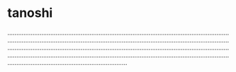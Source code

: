 # tanoshi
...................................................................................................................................................................................................................................................................................................................................................................................................................................................................................................................................................................................